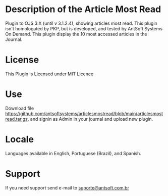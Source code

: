 # Description of the Article Most Read
Plugin to OJS 3.X (until v 3.1.2.4), showing articles most read. This plugin isn't homologated by PKP, but is developed, and tested by AntSoft Systems On Demand. 
This plugin display the 10 most accessed articles in the Journal.
# License
This Plugin is Licensed under MIT Licence
# Use
Download file https://github.com/antsoftsystems/articlesmostread/blob/main/articlesmostread.tar.gz, and signin as Admin in your journal and upload new plugin.
# Locale 
Languages available in English, Portuguese (Brazil), and Spanish. 
# Support
If you need support send e-mail to suporte@antsoft.com.br
